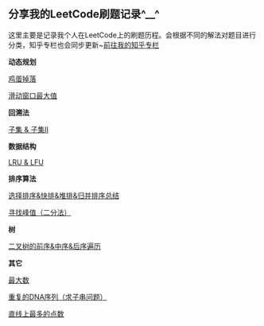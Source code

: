 ## 分享我的LeetCode刷题记录^__^
这里主要是记录我个人在LeetCode上的刷题历程。会根据不同的解法对题目进行分类，知乎专栏也会同步更新~[前往我的知乎专栏](https://zhuanlan.zhihu.com/c_1187843464115523584)

**动态规划**

[鸡蛋掉落](https://github.com/chenyiwei00/LeetCode/blob/master/887%E9%B8%A1%E8%9B%8B%E6%8E%89%E8%90%BD.md)

[滑动窗口最大值](https://github.com/chenyiwei00/LeetCode/blob/master/%08%E6%BB%91%E5%8A%A8%E7%AA%97%E5%8F%A3%E6%9C%80%E5%A4%A7%E5%80%BC.md)

**回溯法**

[子集 & 子集II](https://github.com/chenyiwei00/LeetCode/blob/master/%E5%AD%90%E9%9B%86%20%26%20%E5%AD%90%E9%9B%86II.md)

**数据结构**

[LRU & LFU](https://github.com/chenyiwei00/LeetCode/blob/master/LRU%20%26%20LFU.md)

**排序算法**

[选择排序&快排&堆排&归并排序总结](https://github.com/chenyiwei00/LeetCode/blob/master/%E9%80%89%E6%8B%A9%E6%8E%92%E5%BA%8F%26%E5%BF%AB%E6%8E%92%26%E5%A0%86%E6%8E%92%26%E5%BD%92%E5%B9%B6%E6%8E%92%E5%BA%8F.md)

[寻找峰值（二分法）](https://github.com/chenyiwei00/LeetCode/blob/master/%E5%AF%BB%E6%89%BE%E5%B3%B0%E5%80%BC%EF%BC%88%E4%BA%8C%E5%88%86%E6%B3%95%EF%BC%89.md)

**树**

[二叉树的前序&中序&后序遍历](https://github.com/chenyiwei00/LeetCode/blob/master/%E4%BA%8C%E5%8F%89%E6%A0%91%E7%9A%84%E5%89%8D%E5%BA%8F%26%E4%B8%AD%E5%BA%8F%26%E5%90%8E%E5%BA%8F%E9%81%8D%E5%8E%86.md)

**其它**

[最大数](https://github.com/chenyiwei00/LeetCode/blob/master/%E6%9C%80%E5%A4%A7%E6%95%B0.md)

[重复的DNA序列（求子串问题）](https://github.com/chenyiwei00/LeetCode/blob/master/%E9%87%8D%E5%A4%8D%E7%9A%84DNA%E5%BA%8F%E5%88%97%EF%BC%88%E6%B1%82%E5%AD%90%E4%B8%B2%E9%97%AE%E9%A2%98%EF%BC%89.md)

[直线上最多的点数](https://github.com/chenyiwei00/LeetCode/blob/master/%E7%9B%B4%E7%BA%BF%E4%B8%8A%E6%9C%80%E5%A4%9A%E7%9A%84%E7%82%B9%E6%95%B0.md)
